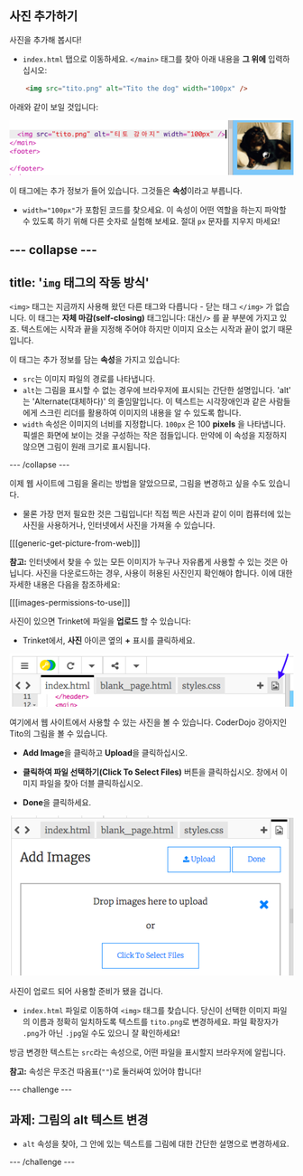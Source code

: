 ## 사진 추가하기

사진을 추가해 봅시다!

- `index.html` 탭으로 이동하세요. `</main>` 태그를 찾아 아래 내용을 **그 위에** 입력하십시오: 

```html
    <img src="tito.png" alt="Tito the dog" width="100px" />
```

아래와 같이 보일 것입니다:

![티토의 이미지 코드 및 그림](images/egImgCodeTito.png)

이 태그에는 추가 정보가 들어 있습니다. 그것들은 **속성**이라고 부릅니다.

- `width="100px"`가 포함된 코드를 찾으세요. 이 속성이 어떤 역할을 하는지 파악할 수 있도록 하기 위해 다른 숫자로 실험해 보세요. 절대 `px` 문자를 지우지 마세요!

--- collapse ---
---
title: '`img` 태그의 작동 방식'
---

`<img>` 태그는 지금까지 사용해 왔던 다른 태그와 다릅니다 - 닫는 태그 `</img>` 가 없습니다. 이 태그는 **자체 마감(self-closing)** 태그입니다: 대신`/>` 를 끝 부분에 가지고 있죠. 텍스트에는 시작과 끝을 지정해 주어야 하지만 이미지 요소는 시작과 끝이 없기 때문입니다.

이 태그는 추가 정보를 담는 **속성**을 가지고 있습니다:

- `src`는 이미지 파일의 경로를 나타냅니다. 
- `alt`는 그림을 표시할 수 없는 경우에 브라우저에 표시되는 간단한 설명입니다. 'alt' 는 'Alternate(대체하다)' 의 줄임말입니다. 이 텍스트는 시각장애인과 같은 사람들에게 스크린 리더를 활용하여 이미지의 내용을 알 수 있도록 합니다.
- `width` 속성은 이미지의 너비를 지정합니다. `100px` 은 100 **pixels** 을 나타냅니다. 픽셀은 화면에 보이는 것을 구성하는 작은 점들입니다. 만약에 이 속성을 지정하지 않으면 그림이 원래 크기로 표시됩니다.

--- /collapse ---

이제 웹 사이트에 그림을 올리는 방법을 알았으므로, 그림을 변경하고 싶을 수도 있습니다.

- 물론 가장 먼저 필요한 것은 그림입니다! 직접 찍은 사진과 같이 이미 컴퓨터에 있는 사진을 사용하거나, 인터넷에서 사진을 가져올 수 있습니다.

[[[generic-get-picture-from-web]]]

**참고:** 인터넷에서 찾을 수 있는 모든 이미지가 누구나 자유롭게 사용할 수 있는 것은 아닙니다. 사진을 다운로드하는 경우, 사용이 허용된 사진인지 확인해야 합니다. 이에 대한 자세한 내용은 다음을 참조하세요:

[[[images-permissions-to-use]]]

사진이 있으면 Trinket에 파일을 **업로드** 할 수 있습니다:

- Trinket에서, **사진** 아이콘 옆의 **+** 표시를 클릭하세요. 

![이미지 아이콘](images/tktImageIconArrow.png)

여기에서 웹 사이트에서 사용할 수 있는 사진을 볼 수 있습니다. CoderDojo 강아지인 Tito의 그림을 볼 수 있습니다.

- **Add Image**을 클릭하고 **Upload**을 클릭하십시오.

- **클릭하여 파일 선택하기(Click To Select Files)** 버튼을 클릭하십시오. 창에서 이미지 파일을 찾아 더블 클릭하십시오.

- **Done**을 클릭하세요.

![이미지 업로드 영역](images/tktUploadImages.png)

사진이 업로드 되어 사용할 준비가 됐을 겁니다.

- `index.html` 파일로 이동하여 `<img>` 태그를 찾습니다. 당신이 선택한 이미지 파일의 이름과 정확히 일치하도록 텍스트를 `tito.png`로 변경하세요. 파일 확장자가 `.png`가 아닌 `.jpg`일 수도 있으니 잘 확인하세요!

방금 변경한 텍스트는 `src`라는 속성으로, 어떤 파일을 표시할지 브라우저에 알립니다.

**참고:** 속성은 무조건 따옴표(`""`)로 둘러싸여 있어야 합니다!

--- challenge ---

## 과제: 그림의 alt 텍스트 변경

- `alt` 속성을 찾아, 그 안에 있는 텍스트를 그림에 대한 간단한 설명으로 변경하세요. 

--- /challenge ---